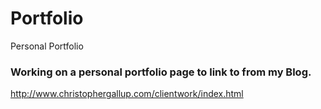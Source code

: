 # Portfolio
Personal Portfolio 

### Working on a personal portfolio page to link to from my Blog.  
http://www.christophergallup.com/clientwork/index.html
